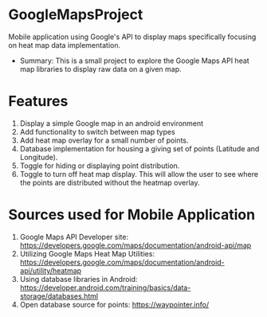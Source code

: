 # GoogleMapsProject
Mobile application using Google's API to display maps specifically focusing on heat map data implementation.

* Summary: This is a small project to explore the Google Maps API heat map libraries to display raw data on a given map.

# Features 

1. Display a simple Google map in an android environment 
1. Add functionality to switch between map types
1. Add heat map overlay for a small number of points.
1. Database implementation for housing a giving set of points (Latitude and Longitude).
1. Toggle for hiding or displaying point distribution. 
1. Toggle to turn off heat map display. This will allow the user to see where the points are distributed without the heatmap overlay.

# Sources used for Mobile Application

1. Google Maps API Developer site: https://developers.google.com/maps/documentation/android-api/map
1. Utilizing Google Maps Heat Map Utilities: https://developers.google.com/maps/documentation/android-api/utility/heatmap
1. Using database libraries in Android: https://developer.android.com/training/basics/data-storage/databases.html
1. Open database source for points: https://waypointer.info/
